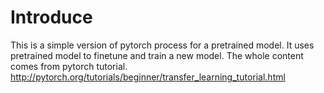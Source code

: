 # Introduce
This is a simple version of pytorch process for a pretrained model. It uses pretrained model to finetune and train a new model. The whole content comes from pytorch tutorial.  
http://pytorch.org/tutorials/beginner/transfer_learning_tutorial.html
